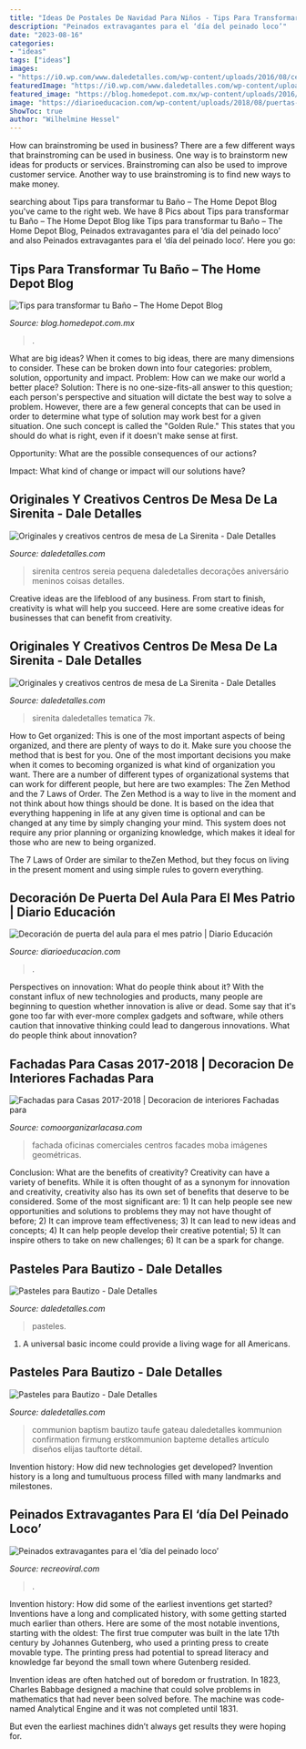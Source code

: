 ```yaml
---
title: "Ideas De Postales De Navidad Para Niños - Tips Para Transformar Tu Baño – The Home Depot Blog"
description: "Peinados extravagantes para el ‘día del peinado loco’"
date: "2023-08-16"
categories:
- "ideas"
tags: ["ideas"]
images:
- "https://i0.wp.com/www.daledetalles.com/wp-content/uploads/2016/08/centro-de-mesa-sirenita19.jpg"
featuredImage: "https://i0.wp.com/www.daledetalles.com/wp-content/uploads/2016/06/pastel-para-bautizo13.jpg?resize=550%2C824"
featured_image: "https://blog.homedepot.com.mx/wp-content/uploads/2016/08/transfobanocover-min.png"
image: "https://diarioeducacion.com/wp-content/uploads/2018/08/puertas-independencia-2.jpg"
ShowToc: true
author: "Wilhelmine Hessel"
---
```



How can brainstroming be used in business?
There are a few different ways that brainstroming can be used in business. One way is to brainstorm new ideas for products or services. Brainstroming can also be used to improve customer service. Another way to use brainstroming is to find new ways to make money.

	

		
searching about Tips para transformar tu Baño – The Home Depot Blog you've came to the right web. We have 8 Pics about Tips para transformar tu Baño – The Home Depot Blog like Tips para transformar tu Baño – The Home Depot Blog, Peinados extravagantes para el ‘día del peinado loco’ and also Peinados extravagantes para el ‘día del peinado loco’. Here you go:
		
    
## Tips Para Transformar Tu Baño – The Home Depot Blog

<img loading=lazy src="https://blog.homedepot.com.mx/wp-content/uploads/2016/08/transfobanocover-min.png" onerror="this.onerror=null;this.src='https://tse3.mm.bing.net/th?id=OIP.K3sVu6y0n1joi0ezi9N9HgHaE4&amp;pid=15.1';" alt="Tips para transformar tu Baño – The Home Depot Blog">

_Source: blog.homedepot.com.mx_

>. 

	

What are big ideas?
When it comes to big ideas, there are many dimensions to consider. These can be broken down into four categories: problem, solution, opportunity and impact. 
Problem: How can we make our world a better place? 
Solution: There is no one-size-fits-all answer to this question; each person's perspective and situation will dictate the best way to solve a problem. However, there are a few general concepts that can be used in order to determine what type of solution may work best for a given situation. One such concept is called the "Golden Rule." This states that you should do what is right, even if it doesn't make sense at first. 

Opportunity: What are the possible consequences of our actions? 

Impact: What kind of change or impact will our solutions have?

    
## Originales Y Creativos Centros De Mesa De La Sirenita - Dale Detalles

<img loading=lazy src="https://i0.wp.com/www.daledetalles.com/wp-content/uploads/2016/08/centro-de-mesa-sirenita19.jpg" onerror="this.onerror=null;this.src='https://tse3.mm.bing.net/th?id=OIP.VarjmF5VUNn0IrszwIHelgHaLH&amp;pid=15.1';" alt="Originales y creativos centros de mesa de La Sirenita - Dale Detalles">

_Source: daledetalles.com_

>sirenita centros sereia pequena daledetalles decorações aniversário meninos coisas detalles. 

	

Creative ideas are the lifeblood of any business. From start to finish, creativity is what will help you succeed. Here are some creative ideas for businesses that can benefit from creativity.

    
## Originales Y Creativos Centros De Mesa De La Sirenita - Dale Detalles

<img loading=lazy src="https://i2.wp.com/www.daledetalles.com/wp-content/uploads/2016/08/centro-de-mesa-sirenita10.jpg?resize=501%2C891" onerror="this.onerror=null;this.src='https://tse4.mm.bing.net/th?id=OIP.wuIdaNDCV6_WaUBKoP3ZtgHaNK&amp;pid=15.1';" alt="Originales y creativos centros de mesa de La Sirenita - Dale Detalles">

_Source: daledetalles.com_

>sirenita daledetalles tematica 7k. 

	

How to Get organized: This is one of the most important aspects of being organized, and there are plenty of ways to do it. Make sure you choose the method that is best for you.
One of the most important decisions you make when it comes to becoming organized is what kind of organization you want. There are a number of different types of organizational systems that can work for different people, but here are two examples: The Zen Method and the 7 Laws of Order.
The Zen Method is a way to live in the moment and not think about how things should be done. It is based on the idea that everything happening in life at any given time is optional and can be changed at any time by simply changing your mind. This system does not require any prior planning or organizing knowledge, which makes it ideal for those who are new to being organized.

The 7 Laws of Order are similar to theZen Method, but they focus on living in the present moment and using simple rules to govern everything.

    
## Decoración De Puerta Del Aula Para El Mes Patrio | Diario Educación

<img loading=lazy src="https://diarioeducacion.com/wp-content/uploads/2018/08/puertas-independencia-2.jpg" onerror="this.onerror=null;this.src='https://tse1.mm.bing.net/th?id=OIP.iLieK3PYLsTLF9UngNv4kgHaNK&amp;pid=15.1';" alt="Decoración de puerta del aula para el mes patrio | Diario Educación">

_Source: diarioeducacion.com_

>. 

	

Perspectives on innovation: What do people think about it?
With the constant influx of new technologies and products, many people are beginning to question whether innovation is alive or dead. Some say that it's gone too far with ever-more complex gadgets and software, while others caution that innovative thinking could lead to dangerous innovations. What do people think about innovation?

    
## Fachadas Para Casas 2017-2018 | Decoracion De Interiores Fachadas Para

<img loading=lazy src="http://comoorganizarlacasa.com/wp-content/uploads/2017/08/fachadas-para-casas-modernas-2017-2018-14.jpg" onerror="this.onerror=null;this.src='https://tse3.mm.bing.net/th?id=OIP.PU66DKChUzhmdIZhSfrNMAHaLr&amp;pid=15.1';" alt="Fachadas para Casas 2017-2018 | Decoracion de interiores Fachadas para">

_Source: comoorganizarlacasa.com_

>fachada oficinas comerciales centros facades moba imágenes geométricas. 

	

Conclusion: What are the benefits of creativity?
Creativity can have a variety of benefits. While it is often thought of as a synonym for innovation and creativity, creativity also has its own set of benefits that deserve to be considered. Some of the most significant are: 1) It can help people see new opportunities and solutions to problems they may not have thought of before; 2) It can improve team effectiveness; 3) It can lead to new ideas and concepts; 4) It can help people develop their creative potential; 5) It can inspire others to take on new challenges; 6) It can be a spark for change.

    
## Pasteles Para Bautizo - Dale Detalles

<img loading=lazy src="https://i0.wp.com/www.daledetalles.com/wp-content/uploads/2016/06/pastel-para-bautizo28.jpg" onerror="this.onerror=null;this.src='https://tse3.mm.bing.net/th?id=OIP.0Lwge8J0R85BmQzKHLBJvAHaLH&amp;pid=15.1';" alt="Pasteles para Bautizo - Dale Detalles">

_Source: daledetalles.com_

>pasteles. 

	

1. A universal basic income could provide a living wage for all Americans.

    
## Pasteles Para Bautizo - Dale Detalles

<img loading=lazy src="https://i0.wp.com/www.daledetalles.com/wp-content/uploads/2016/06/pastel-para-bautizo13.jpg?resize=550%2C824" onerror="this.onerror=null;this.src='https://tse2.mm.bing.net/th?id=OIP.WnK-LN38ZsZ6E_SZNR2JqQHaLG&amp;pid=15.1';" alt="Pasteles para Bautizo - Dale Detalles">

_Source: daledetalles.com_

>communion baptism bautizo taufe gateau daledetalles kommunion confirmation firmung erstkommunion bapteme detalles artículo diseños elijas tauftorte détail. 

	

Invention history: How did new technologies get developed?
Invention history is a long and tumultuous process filled with many landmarks and milestones.

    
## Peinados Extravagantes Para El ‘día Del Peinado Loco’

<img loading=lazy src="http://www.recreoviral.com/wp-content/uploads/2016/03/Los-peinados-más-extravagantes-del-día-del-peinado-loco-12.jpg" onerror="this.onerror=null;this.src='https://tse3.mm.bing.net/th?id=OIP.cbCQm6bSm7I43FHs0uYYggHaHg&amp;pid=15.1';" alt="Peinados extravagantes para el ‘día del peinado loco’">

_Source: recreoviral.com_

>. 

	

Invention history: How did some of the earliest inventions get started?
Inventions have a long and complicated history, with some getting started much earlier than others. Here are some of the most notable inventions, starting with the oldest:
The first true computer was built in the late 17th century by Johannes Gutenberg, who used a printing press to create movable type. The printing press had potential to spread literacy and knowledge far beyond the small town where Gutenberg resided.

Invention ideas are often hatched out of boredom or frustration. In 1823, Charles Babbage designed a machine that could solve problems in mathematics that had never been solved before. The machine was code-named Analytical Engine and it was not completed until 1831.

But even the earliest machines didn’t always get results they were hoping for.

